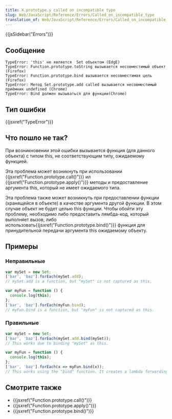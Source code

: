 ```yaml
---
title: X.prototype.y called on incompatible type
slug: Web/JavaScript/Reference/Errors/Called_on_incompatible_type
translation_of: Web/JavaScript/Reference/Errors/Called_on_incompatible_type
---
```


{{jsSidebar("Errors")}}

## Сообщение

```
TypeError: 'this' не является  Set объектом (EdgE)
TypeError: Function.prototype.toString вызывается несовместимый объект (Firefox)
TypeError: Function.prototype.bind вызывается несовместимая цель (Firefox)
TypeError: Метод Set.prototype.add called вызывается несовместимый приёмник undefined (Chrome)
TypeError: Bind должен вызываться для функции(Chrome)
```

## Тип ошибки

{{jsxref("TypeError")}}

## Что пошло не так?

При возникновении этой ошибки вызывается функция (для данного объекта) с типом this, не соответствующим типу, ожидаемому функцией.

Эта проблема может возникнуть при использовании {{jsxref("Function.prototype.call()")}} ил {{jsxref("Function.prototype.apply()")}} методы и предоставление аргумента this, который не имеет ожидаемого типа.

Эта проблема также может возникнуть при предоставлении функции (хранящейся в объекте) в качестве аргумента другой функции. В этом случае объект не будет целью this функции. Чтобы обойти эту проблему, необходимо либо предоставить лямбда-код, который выполняет вызов, либо использовать{{jsxref("Function.prototype.bind()")}} функция для принудительной передачи аргумента this ожидаемому объекту.

## Примеры

### Неправильные

```js example-bad
var mySet = new Set;
['bar', 'baz'].forEach(mySet.add);
// mySet.add is a function, but "mySet" is not captured as this.

var myFun = function () {
  console.log(this);
};
['bar', 'baz'].forEach(myFun.bind);
// myFun.bind is a function, but "myFun" is not captured as this.
```

### Правильные

```js example-good
var mySet = new Set;
['bar', 'baz'].forEach(mySet.add.bind(mySet));
// This works due to binding "mySet" as this.

var myFun = function () {
  console.log(this);
};
['bar', 'baz'].forEach(x => myFun.bind(x));
// This works using the "bind" function. It creates a lambda forwarding the argument.
```

## Смотрите также

- {{jsxref("Function.prototype.call()")}}
- {{jsxref("Function.prototype.apply()")}}
- {{jsxref("Function.prototype.bind()")}}
